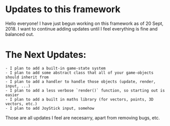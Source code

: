 # Updates to this framework

Hello everyone! I have just begun working on this framework as of 20 Sept, 2018. I want to continue adding updates until I feel everything
is fine and balanced out.

# The Next Updates:
    - I plan to add a built-in game-state system
    - I plan to add some abstract class that all of your game-objects should inherit from
    - I plan to add a handler to handle those objects (update, render, input, ...)
    - I plan to add a less verbose `render()` function, so starting out is easier
    - I plan to add a built in maths library (for vectors, points, 3D vectors, etc.)
    - I plan to add JoyStick input, somehow
    
Those are all updates I feel are necesarry, apart from removing bugs, etc.
